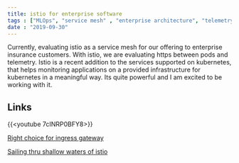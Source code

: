 ```yaml
---
title: istio for enterprise software
tags : ["MLOps", "service mesh" , "enterprise architecture", "telemetry", "k8s"]
date : "2019-09-30"
---
```


Currently, evaluating istio as a service mesh for our offering to enterprise insurance customers. With istio, we are evaluating https between pods and telemetry. Istio is a recent addition to the services supported on kubernetes, that helps monitoring applications on a provided infrastructure for kubernetes in a meaningful way. Its quite powerful and I am excited to be working with it.


## Links

{{<youtube 7cINRP0BFY8>}}

[Right choice for ingress gateway](https://medium.com/@zhaohuabing/which-one-is-the-right-choice-for-the-ingress-gateway-of-your-service-mesh-21a280d4a29c)

[Sailing thru shallow waters of istio](https://medium.com/@jakubkulich/sailing-with-the-istio-through-the-shallow-water-8ae81668381e)

